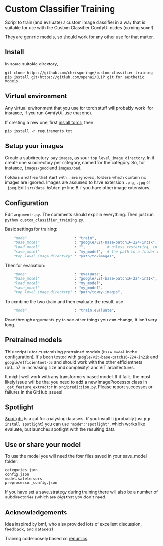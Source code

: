 # Custom Classifier Training

Script to train (and evaluate) a custom image classifier in a way that is suitable for use with the Custom Classifier ComfyUI nodes (coming soon!).

They are generic models, so should work for any other use for that matter.

## Install

In some suitable directory,
```
git clone https://github.com/chrisgoringe/custom-classifier-training
pip install git+https://github.com/openai/CLIP.git for aesthetic models
```

## Virtual environment

Any virtual environment that you use for torch stuff will probably work (for instance, if you run ComfyUI, use that one).

If creating a new one, first [install torch](https://pytorch.org/get-started/locally/), then 
```
pip install -r requirements.txt
```

## Setup your images

Create a subdirectory, say `images`, as your `top_level_image_directory`. In it create one subdirectory per category, named for the category. So, for instance, `images/good` and `images/bad`.

Folders and files that start with `.` are ignored; folders which contain no images are ignored. Images are assumed to have extension `.png`, `.jpg` or `.jpeg`. Edit `src/data_holder.py` line 8 if you have other image extensions.

## Configuration

Edit `arguments.py`. The comments should explain everything. Then just run `python custom_classifier_training.py`.

Basic settings for training:

```python
    "mode"                      : "train",
    "base_model"                : "google/vit-base-patch16-224-in21k",    
    "load_model"                : "",          # unless restarting, in which case 'my_model'
    "save_model"                : "my_model",  # the path to a folder used to save
    "top_level_image_directory" : "path/to/images", 
```

Then for evaluation:
```python
    "mode"                      : "evaluate",
    "base_model"                : "google/vit-base-patch16-224-in21k",    
    "load_model"                : "my_model",   
    "save_model"                : "my_model",
    "top_level_image_directory" : "path/to/my-images", 
```

To combine the two (train and then evaluate the result) use 
```python
    "mode"                      : "train,evaluate",
```

Read through arguments.py to see other things you can change, it isn't very long.

## Pretrained models

This script is for customising pretrained models (`base_model` in the configuration). It's been tested with `google/vit-base-patch16-224-in21k` and `google/efficientnet-b5` and should work with the other efficientnets (b0...b7 in increasing size and complexity) and ViT architectures. 

It might well work with any transformers based model. If it fails, the most likely issue will be that you need to add a new ImageProcessor class in `_get_feature_extractor` in `src/prediction.py`. Please report successes or failures in the GitHub issues!

## Spotlight

[Spotlight](https://github.com/Renumics/spotlight) is a gui for analysing datasets. If you install it (probably just `pip install spotlight`) you can use `"mode":"spotlight"`, which works like evaluate, but launches spotlight with the resulting data.

## Use or share your model

To use the model you will need the four files saved in your save_model folder:

```
categories.json
config.json
model.safetensors
preprocessor_config.json
```

If you have set a save_strategy during training there will also be a number of subdirectories (which are *big*) that you don't need.

## Acknowledgements

Idea inspired by bmf, who also provided lots of excellent discussion, feedback, and datasets!

Training code loosely based on [renumics](https://github.com/Renumics).
